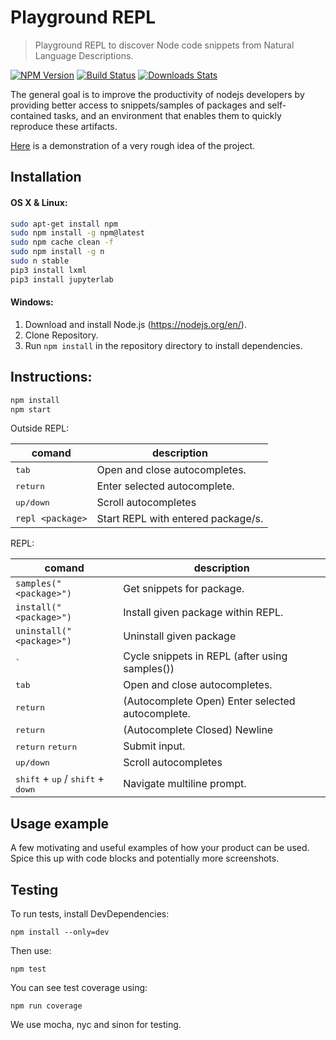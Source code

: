 
# Playground REPL
> Playground REPL to discover Node code snippets from Natural Language Descriptions.

[![NPM Version][npm-image]][npm-url]
[![Build Status][travis-image]][travis-url]
[![Downloads Stats][npm-downloads]][npm-url]

The general goal is to improve the productivity of nodejs developers by providing better access to snippets/samples of packages and self-contained tasks, and an environment that enables them to quickly reproduce these artifacts.

[Here](https://1drv.ms/v/s!AoG_FqzVTCCZj0TSWAbXMwvzJ_0Z) is a demonstration of a very rough idea of ​​the project.


## Installation

#### OS X & Linux:

```sh
sudo apt-get install npm
sudo npm install -g npm@latest
sudo npm cache clean -f
sudo npm install -g n
sudo n stable
pip3 install lxml
pip3 install jupyterlab
```

#### Windows:

1. Download and install Node.js (https://nodejs.org/en/).
2. Clone Repository.
3. Run `npm install` in the repository directory to install dependencies.

## Instructions:

```sh
npm install
npm start
```

Outside REPL:

| **comand**       | **description**                                   |
|------------------|---------------------------------------------------|
|<kbd>tab</kbd>    | Open and close autocompletes.                     |
|<kbd>return</kbd>| Enter selected autocomplete.                      |
|<kbd>up/down</kbd>| Scroll autocompletes                              |
| `repl <package>`| Start REPL with entered package/s.                  |

REPL:

| **comand**           | **description**                                    |
|----------------------|----------------------------------------------------|
|`samples("<package>")`| Get snippets for package.                          |
|`install("<package>")`| Install given package within REPL.                 |
|`uninstall("<package>")`| Uninstall given package                          |
|<kbd>`</kbd>          | Cycle snippets in REPL (after using samples())     |
|<kbd>tab</kbd>        | Open and close autocompletes.                      |
|<kbd>return</kbd>     | (Autocomplete Open) Enter selected autocomplete.   |
|<kbd>return</kbd>     | (Autocomplete Closed) Newline                      |
|<kbd>return</kbd> <kbd>return</kbd>                                  | Submit input.                                      |
|<kbd>up/down</kbd>                                                   | Scroll autocompletes                               |
|<kbd>shift</kbd> + <kbd>up</kbd> / <kbd>shift</kbd> + <kbd>down</kbd>| Navigate multiline prompt.                         |

## Usage example

A few motivating and useful examples of how your product can be used. Spice this up with code blocks and potentially more screenshots.

## Testing

To run tests, install DevDependencies:

```
npm install --only=dev
```

Then use:

```
npm test
```

You can see test coverage using:

```
npm run coverage
```

We use mocha, nyc and sinon for testing.

<!--
_For more examples and usage, please refer to the [Wiki][wiki]._
-->

<!-- ## Development setup


## Release History

* 0.2.1
    * CHANGE: Update docs (module code remains unchanged)
* 0.2.0
    * CHANGE: Remove `setDefaultXYZ()`
    * ADD: Add `init()`


## Meta

Your Name – [@YourTwitter](https://twitter.com/dbader_org) – YourEmail@example.com

Distributed under the XYZ license. See ``LICENSE`` for more information.

[https://github.com/yourname/github-link](https://github.com/dbader/)


## Contributing

1. Fork it (<https://github.com/yourname/yourproject/fork>)
2. Create your feature branch (`git checkout -b feature/fooBar`)
3. Commit your changes (`git commit -am 'Add some fooBar'`)
4. Push to the branch (`git push origin feature/fooBar`)
5. Create a new Pull Request -->

<!-- Markdown link & img dfn's -->
[npm-image]: https://img.shields.io/npm/v/datadog-metrics.svg?style=flat-square
[npm-url]: https://npmjs.org/package/datadog-metrics
[npm-downloads]: https://img.shields.io/npm/dm/datadog-metrics.svg?style=flat-square
[travis-image]: https://img.shields.io/travis/dbader/node-datadog-metrics/master.svg?style=flat-square
[travis-url]: https://travis-ci.org/dbader/node-datadog-metrics
[wiki]: https://github.com/yourname/yourproject/wiki
